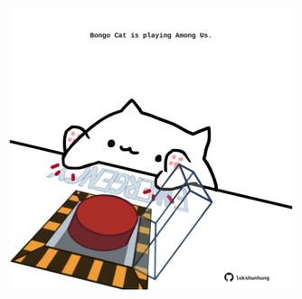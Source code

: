<!-- built at 13/11/2023, 04:00:36 UTC -->
<p align="center">
  <img width="500" height="500" src="./ReadmeImage.svg">
</p>
